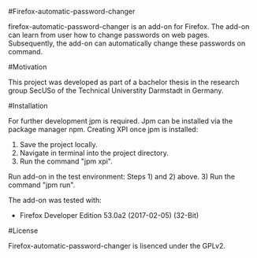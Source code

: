 #Firefox-automatic-password-changer

firefox-automatic-password-changer is an add-on for Firefox. The add-on can learn from user how to change passwords on web pages. Subsequently, the add-on can automatically change these passwords on command.

#Motivation

This project was developed as part of a bachelor thesis in the research group SecUSo of the Technical Universtity Darmstadt in Germany.

#Installation

For further development jpm is required. Jpm can be installed via the package manager npm.
Creating XPI once jpm is installed:
1) Save the project locally.
2) Navigate in terminal into the project directory.
3) Run the command "jpm xpi".

Run add-on in the test environment:
Steps 1) and 2) above.
3) Run the command "jpm run".

The add-on was tested with:
 * Firefox Developer Edition 53.0a2 (2017-02-05) (32-Bit)

#License

Firefox-automatic-password-changer is lisenced under the GPLv2.
